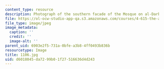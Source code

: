 ```yaml
---
content_type: resource
description: Photograph of the southern facade of the Mosque on al-Darb al-Ahmar.
file: https://ol-ocw-studio-app-qa.s3.amazonaws.com/courses/4-615-the-architecture-of-cairo-spring-2002/d6018045da7299b01f27516636d4d243_1106.jpg
file_type: image/jpeg
image_metadata:
  caption: ''
  credit: ''
  image-alt: ''
parent_uid: 6903e2f5-731a-0bfe-a3b8-4ff0493b836b
resourcetype: Image
title: 1106.jpg
uid: d6018045-da72-99b0-1f27-516636d4d243
---
```

